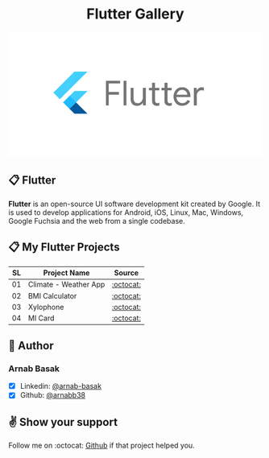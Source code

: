 # <center>Flutter Gallery</center>

![Flutter Cover](flutter.png)

## :clipboard: Flutter
**Flutter** is an open-source UI software development kit created by Google. It is used to develop applications for Android, iOS, Linux, Mac, Windows, Google Fuchsia and the web from a single codebase. 

## :clipboard: My Flutter Projects
SL | Project Name | Source
---|--------------|-------
01 | Climate - Weather App | [:octocat:](https://github.com/arnabb38/clima)
02 | BMI Calculator | [:octocat:](https://github.com/arnabb38/bmi_calculator)
03 | Xylophone | [:octocat:](https://github.com/arnabb38/)
04 | MI Card | [:octocat:](https://github.com/arnabb38/)


## :bust_in_silhouette: Author
### Arnab Basak
- [x] Linkedin: [@arnab-basak](https://linkedin.com/in/arnab-basak)
- [x] Github: [@arnabb38](https://github.com/arnabb38)

## :v: Show your support
Follow me on :octocat: [Github](https://github.com/arnabb38) if that project helped you.
